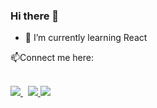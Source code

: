 ### Hi there 👋

* 🌱 I’m currently learning React


 📫Connect me here:<br />
 <br />
 <p>
  <a href="https://www.linkedin.com/in/rishikesh-mishra-b98a20156/">
    <img src="https://img.shields.io/badge/rishikesh-mishra-b98a20156?style=flat&logo=linkedin">
  </a> &nbsp; 
  <a href="https://twitter.com/im_rishi_9">
    <img src="https://img.shields.io/badge/@Aim_rishi_9?style=flat&logo=twitter">
  </a>
 <a href="https://medium.com/@rishikesh12">
    <img src="https://img.shields.io/badge/rishikesh12f?style=flat&logo=medium">
  </a>
</p>


<!--
**Rishikesh-12/Rishikesh-12** is a ✨ _special_ ✨ repository because its `README.md` (this file) appears on your GitHub profile.

Here are some ideas to get you started:

- 🔭 I’m currently working on 
* 🌱 I’m currently learning React
- 👯 I’m looking to collaborate on Web Development
- 🤔 I’m looking for help with ...
- 💬 Ask me about ...
- 📫 How to reach me: 
- 😄 Pronouns: ...
- ⚡ Fun fact: ...
-->
